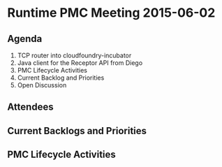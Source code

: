 # Runtime PMC Meeting 2015-06-02

## Agenda

1. TCP router into cloudfoundry-incubator
2. Java client for the Receptor API from Diego
2. PMC Lifecycle Activities
3. Current Backlog and Priorities
4. Open Discussion

## Attendees

  
## Current Backlogs and Priorities


## PMC Lifecycle Activities


